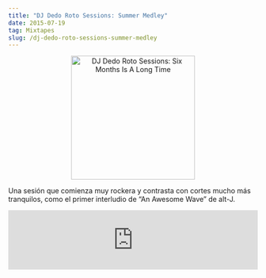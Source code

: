```yaml
---
title: "DJ Dedo Roto Sessions: Summer Medley"
date: 2015-07-19
tag: Mixtapes
slug: /dj-dedo-roto-sessions-summer-medley
---
```


<div align="center">
  <img style="width: 250px" src="https://thumbnailer.mixcloud.com/unsafe/300x300/extaudio/b/c/a/6/9351-27e2-485c-a8a0-3278500cde8e.png" alt="DJ Dedo Roto Sessions: Six Months Is A Long Time">
</div>

Una sesión que comienza muy rockera y contrasta con cortes mucho más tranquilos, como el primer interludio de “An Awesome Wave” de <nobr>alt-J</nobr>.

<iframe width="100%" height="120" src="https://www.mixcloud.com/widget/iframe/?hide_cover=1&hide_artwork=1&feed=%2Fdjdedoroto%2Fsummer-medley%2F" frameborder="0" ></iframe>

